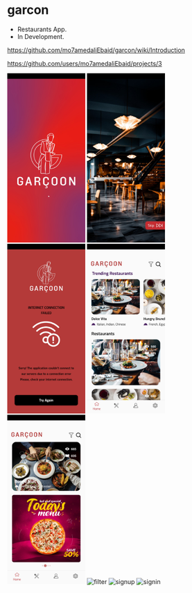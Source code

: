 # garcon

- Restaurants App.
- In Development.

https://github.com/mo7amedaliEbaid/garcon/wiki/Introduction

https://github.com/users/mo7amedaliEbaid/projects/3

<p float="left">
  <img src="https://github.com/mo7amedaliEbaid/garcon/blob/80d3e467d2f5470368ccb4ee2cc672745e0eeeb2/screenshots/splash.jpg" width="180" alt="splash"/>
  <img src="https://github.com/mo7amedaliEbaid/garcon/blob/80d3e467d2f5470368ccb4ee2cc672745e0eeeb2/screenshots/ad.jpg" width="180" alt="ad"/>
  <img src="https://github.com/mo7amedaliEbaid/garcon/blob/80d3e467d2f5470368ccb4ee2cc672745e0eeeb2/screenshots/noconnect.jpg" width="180" alt="noConnect"/>
  <img src="https://github.com/mo7amedaliEbaid/garcon/blob/80d3e467d2f5470368ccb4ee2cc672745e0eeeb2/screenshots/home.jpg" width="180" alt="home"/>
  <img src="https://github.com/mo7amedaliEbaid/garcon/blob/80d3e467d2f5470368ccb4ee2cc672745e0eeeb2/screenshots/home1.jpg" width="180" alt="home1"/>
  <img src="https://github.com/mo7amedaliEbaid/garcon/blob/694071fd2372dc8b67de561aa7caa7b4c59c4b27/screenshots/filter.jpg" width="180" alt="filter"/>
  <img src="https://github.com/mo7amedaliEbaid/garcon/blob/fb4c182390e3f4306257c1d11c5b449c0fa718ea/screenshots/signupp.jpg" width="180" alt="signup"/>
  <img src="https://github.com/mo7amedaliEbaid/garcon/blob/fb4c182390e3f4306257c1d11c5b449c0fa718ea/screenshots/signin.jpg" width="180" alt="signin"/>
</p>